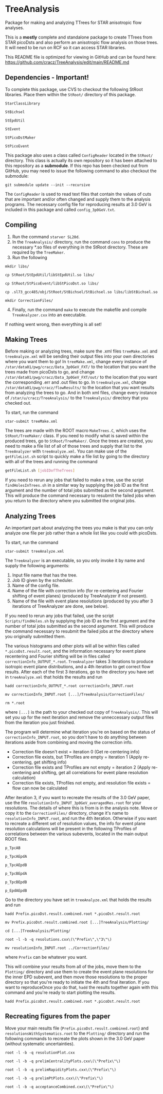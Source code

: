 # TreeAnalysis
Package for making and analyzing TTrees for STAR anisotropic flow analyses.

This is a **mostly** complete and standalone package to create TTrees from STAR picoDsts and also perform an anisotropic flow analysis on those trees. It will need to be run on RCF so it can access STAR libraries.

This README file is optimized for viewing in GitHub and can be found here: https://github.com/cracz/TreeAnalysis/edit/main/README.md 

## Dependencies - Important!

To complete this package, use CVS to checkout the following StRoot libraries. Place them within the `StRoot/` directory of this package.

`StarClassLibrary`

`StBichsel`

`StEpdUtil`

`StEvent`

`StPicoDstMaker`

`StPicoEvent`


This package also uses a class called `ConfigReader` located in the `StRoot/` directory. This class is actually its own repository so it has been attached to this repository as a **submodule**. If this repo has been checked out from GitHub, you may need to issue the following command to also checkout the submodule:

`git submodule update --init --recursive`

The `ConfigReader` is used to read text files that contain the values of cuts that are important and/or often changed and supply them to the analysis programs. The necessary config file for reproducing results at 3.0 GeV is included in this package and called `config_3p0GeV.txt`.

## Compiling

1) Run the command `starver SL20d`.
2) In the `TreeAnalysis/` directory, run the command `cons` to produce the necessary \*.so files of everything in the StRoot directory. These are required by the `TreeMaker`.
3) Run the following

`mkdir libs/`

`cp StRoot/StEpdUtil/libStEpdUtil.so libs/`

`cp StRoot/StPicoEvent/libStPicoDst.so libs/`

`cp .sl73_gcc485/obj/StRoot/StBichsel/StBichsel.so libs/libStBichsel.so`

`mkdir CorrectionFiles/`

4) Finally, run the command `make` to execute the makefile and compile `TreeAnalyzer.cxx` into an executable.

If nothing went wrong, then everything is all set!


## Making Trees

Before making or analyzing trees, make sure the .xml files `treeMake.xml` and `treeAnalyze.xml` will be sending their output files into your own directories where you want them to go! In `treeMake.xml`, change every instance of `/star/data01/pwg/cracz/Data_3p0GeV_FXT/` to the location that you want the trees made from picoDsts to go, and change `/star/data01/pwg/cracz/Data_3p0GeV_FXT/out/` to the location that you want the corresponding .err and .out files to go. In `treeAnalyze.xml`, change `/star/data01/pwg/cracz/flowResults/` to the location that you want results from analyzing the trees to go. And in both xml files, change every instance of `/star/u/cracz/TreeAnalysis/` to the `TreeAnalysis/` directory that you checked out.

To start, run the command 

`star-submit treeMake.xml`

The trees are made with the ROOT macro `MakeTrees.C`, which uses the `StRoot/TreeMaker/` class. If you need to modify what is saved within the produced trees, go to `StRoot/TreeMaker/`. Once the trees are created, you need to make a file list of all of those trees and supply that list to the `TreeAnalyzer` with `treeAnalyze.xml`. You can make use of the `getFileList.sh` script to quickly make a file list by going to the directory with all of the trees and running the command

```bash
getFileList.sh [jobIDofTheTrees]
```

If you need to rerun any jobs that failed to make a tree, use the script `findHolesInTrees.sh` in a similar way by supplying the job ID as the first argument and the number of total jobs submitted as the second argument. This will produce the command necessary to resubmit the failed jobs when you return to the directory where you submitted the original jobs.

## Analyzing Trees

An important part about analyzing the trees you make is that you can only analyze one file per job rather than a whole list like you could with picoDsts.

To start, run the command 

`star-submit treeAnalyze.xml`

The `TreeAnalyzer` is an executable, so you only invoke it by name and supply the following arguments:

1) Input file name that has the tree.
2) Job ID given by the scheduler.
3) Name of the config file.
4) Name of the file with correction info (for re-centering and Fourier shifting of event planes) (produced by TreeAnalyzer if not present).
5) Name of the file with event plane resolutions (produced by you after 3 iterations of TreeAnalyzer are done, see below).

If you need to rerun any jobs that failed, use the script `Scripts/findHoles.sh` by supplying the job ID as the first argument and the number of total jobs submitted as the second argument. This will produce the command necessary to resubmit the failed jobs at the directory where you originally submitted them.

The various histograms and other plots will all be within files called `*.picoDst.result.root`, and the information necessary for event plane recentering and Fourier shifting will be in files called `correctionInfo_OUTPUT_*.root`. `TreeAnalyzer` takes 3 iterations to produce isotropic event plane distributions, and a 4th iteration to get correct flow results. After each of the first 3 iterations, go to the directory you have set in `treeAnalyze.xml` that holds the results and run

`hadd correctionInfo_OUTPUT_*.root correctionInfo_INPUT.root`

`mv correctionInfo_INPUT.root [...]/TreeAnalysis/CorrectionFiles/`

`rm *.root`

where `[...]` is the path to your checked out copy of `TreeAnalysis/`. This will set you up for the next iteration and remove the unneccessary output files from the iteration you just finished.

The program will determine what iteration you're on based on the status of `correctionInfo_INPUT.root`, so you don't have to do anything between iterations aside from combining and moving the correction info.

* Correction file doesn't exist = iteration 0 (Get re-centering info)
* Correction file exists, but TProfiles are empty = iteration 1 (Apply re-centering, get shifting info)
* Correction file exists and TProfiles are not empty = iteration 2 (Apply re-centering and shifting, get all correlations for event plane resolution calculation)
* Correction file exists, TProfiles not empty, and resolution file exists = flow can now be calculated

After iteration 3, if you want to recreate the results of the 3.0 GeV paper, use the file `resolutionInfo_INPUT_3p0GeV_averagedRes.root` for your resolutions. The details of where this is from is in the analysis note. Move or copy it to the `CorrectionFiles/` directory, change it's name to `resolutionInfo_INPUT.root`, and run the 4th iteration. Otherwise if you want to recreate a different set of resolution values, the info for event plane resolution calculations will be present in the following TProfiles of correlations between the various subevents, located in the main output ROOT files.

`p_TpcAB`

`p_TpcAEpdA`

`p_TpcAEpdB`

`p_TpcBEpdA`

`p_TpcBEpdB`

`p_EpdAEpdB`

Go to the directory you have set in `treeAnalyze.xml` that holds the results and run

`hadd Prefix.picoDst.result.combined.root *.picoDst.result.root`

`mv Prefix.picoDst.result.combined.root [...]TreeAnalysis/Plotting/`

`cd [...]TreeAnalysis/Plotting/`

`root -l -b -q resolutions.cxx\(\"Prefix\",\"3\"\)`

`mv resolutionInfo_INPUT.root ../Correctionfiles/`

where `Prefix` can be whatever you want.

This will combine your results from all of the jobs, move them to the `Plotting/` directory and use them to create the event plane resolutions for the inner EPD subevent, and then move those resolutions to the proper directory so that you're ready to initiate the 4th and final iteration. If you want to reproduceOnce you do that, `hadd` the results together again with this command and you're ready to start plotting the results.

`hadd Prefix.picoDst.result.combined.root *.picoDst.result.root`

## Recreating figures from the paper

Move your main results file (`Prefix.picoDst.result.combined.root`) and `resolutionsWithSystematics.root` to the `Plotting/` directory and run the following commands to recreate the plots shown in the 3.0 GeV paper (without systematic uncertainties).

`root -l -b -q resolutionPlot.cxx`

`root -l -b -q prelimCentralityPlots.cxx\(\"Prefix\"\)`

`root -l -b -q prelimRapidityPlots.cxx\(\"Prefix\"\)`

`root -l -b -q prelimPtPlots.cxx\(\"Prefix\"\)`

`root -l -b -q acceptanceCombined.cxx\(\"Prefix\"\)`



